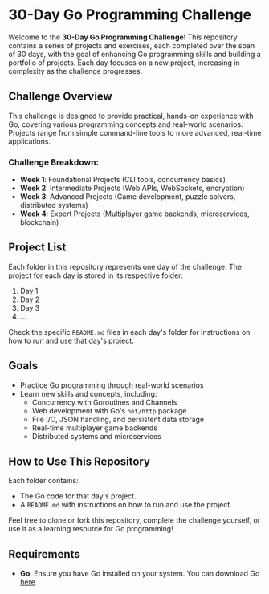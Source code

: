 # 30-Day Go Programming Challenge

Welcome to the **30-Day Go Programming Challenge**! This repository contains a series of projects and exercises, each completed over the span of 30 days, with the goal of enhancing Go programming skills and building a portfolio of projects. Each day focuses on a new project, increasing in complexity as the challenge progresses.

## Challenge Overview

This challenge is designed to provide practical, hands-on experience with Go, covering various programming concepts and real-world scenarios. Projects range from simple command-line tools to more advanced, real-time applications.

### Challenge Breakdown:

- **Week 1**: Foundational Projects (CLI tools, concurrency basics)
- **Week 2**: Intermediate Projects (Web APIs, WebSockets, encryption)
- **Week 3**: Advanced Projects (Game development, puzzle solvers, distributed systems)
- **Week 4**: Expert Projects (Multiplayer game backends, microservices, blockchain)

## Project List

Each folder in this repository represents one day of the challenge. The project for each day is stored in its respective folder:

1. Day 1
2. Day 2
3. Day 3
4. ...
   
Check the specific `README.md` files in each day's folder for instructions on how to run and use that day's project.

## Goals

- Practice Go programming through real-world scenarios
- Learn new skills and concepts, including:
  - Concurrency with Goroutines and Channels
  - Web development with Go's `net/http` package
  - File I/O, JSON handling, and persistent data storage
  - Real-time multiplayer game backends
  - Distributed systems and microservices

## How to Use This Repository

Each folder contains:
- The Go code for that day's project.
- A `README.md` with instructions on how to run and use the project.

Feel free to clone or fork this repository, complete the challenge yourself, or use it as a learning resource for Go programming!

## Requirements

- **Go**: Ensure you have Go installed on your system. You can download Go [here](https://golang.org/dl/).
